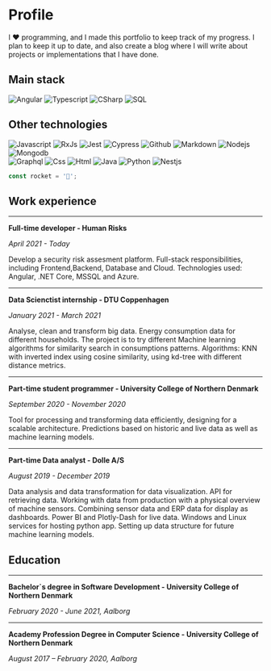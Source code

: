 # Profile

I ❤️ programming, and I made this portfolio to keep track of my progress.
I plan to keep it up to date, and also create a blog where I will write about
projects or implementations that I have done.

## Main stack

![Angular](https://img.shields.io/badge/-Angular-dd1b16?logo=angular&logoColor=black&style=flat)
![Typescript](https://img.shields.io/badge/-typescript-blue?logo=typescript&logoColor=white&style=flat)
![CSharp](https://img.shields.io/badge/-C%23-9B4993?logo=C-sharp&logoColor=black&style=flat)
![SQL](https://img.shields.io/badge/MSSQL-gray?logo=microsoft-sql-server&logoColor=white)

## Other technologies

![Javascript](https://img.shields.io/badge/-JavaScript-f7df1e?logo=javascript&logoColor=black&style=flat)
![RxJs](https://img.shields.io/badge/RxJs-E60E88?logo=reactivex&logoColor=white)
![Jest](https://img.shields.io/badge/Jest-white?logo=jest&logoColor=E60E88)
![Cypress](https://img.shields.io/badge/Cypress-white?logo=cypress&logoColor=green)
![Github](https://img.shields.io/badge/Github-black?logo=github&logoColor=purple)
![Markdown](https://img.shields.io/badge/Markdown-black?logo=markdown&logoColor=blue)
![Nodejs](https://img.shields.io/badge/-NodeJs-43853D?logo=node.js&logoColor=black&style=flat)
![Mongodb](https://img.shields.io/badge/MongoDB-4ea94b.svg?logo=mongodb&logoColor=white)  
![Graphql](https://img.shields.io/badge/GraphQL-161e26?logo=graphql&logoColor=e535ab)
![Css](https://img.shields.io/badge/CSS-white?logo=css3&logoColor=264de4)
![Html](https://img.shields.io/badge/HTML-grey?logo=html5&logoColor=e34c26)
![Java](https://img.shields.io/badge/Java-white?logo=java&logoColor=e34c26)
![Python](https://img.shields.io/badge/Python-306998?logo=python&logoColor=FFD43B)
![Nestjs](https://img.shields.io/badge/NestJs-470610?logo=nestjs&logoColor=ea2845)

```typescript
const rocket = '🚀';
```

## Work experience

---

**Full-time developer - Human Risks**

_April 2021 - Today_

Develop a security risk assesment platform. Full-stack responsibilities,
including Frontend,Backend, Database and Cloud. Technologies used: Angular,
.NET Core, MSSQL and Azure.

---

**Data Scienctist internship - DTU Coppenhagen**

_January 2021 - March 2021_

Analyse, clean and transform big data. Energy consumption data for different households.
The project is to try different Machine learning algorithms for similarity search in consumptions patterns.
Algorithms: KNN with inverted index using cosine similarity, using kd-tree with different distance metrics.

---

**Part-time student programmer - University College of Northern Denmark**

_September 2020 - November 2020_

Tool for processing and transforming data efficiently, designing for a scalable architecture.
Predictions based on historic and live data as well as machine learning models.

---

**Part-time Data analyst - Dolle A/S**

_August 2019 - December 2019_

Data analysis and data transformation for data visualization. API for retrieving data.
Working with data from production with a physical overview of machine sensors.
Combining sensor data and ERP data for display as dashboards. Power BI and Plotly-Dash for live data.
Windows and Linux services for hosting python app. Setting up data structure for future machine learning models.

## Education

---

**Bachelor`s degree in Software Development - University College of Northern Denmark**

_February 2020 - June 2021, Aalborg_

---

**Academy Profession Degree in Computer Science - University College of Northern Denmark**

_August 2017 – February 2020, Aalborg_
